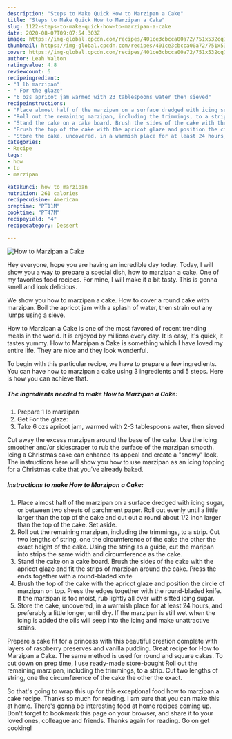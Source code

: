 ```yaml
---
description: "Steps to Make Quick How to Marzipan a Cake"
title: "Steps to Make Quick How to Marzipan a Cake"
slug: 1122-steps-to-make-quick-how-to-marzipan-a-cake
date: 2020-08-07T09:07:54.303Z
image: https://img-global.cpcdn.com/recipes/401ce3cbcca00a72/751x532cq70/how-to-marzipan-a-cake-recipe-main-photo.jpg
thumbnail: https://img-global.cpcdn.com/recipes/401ce3cbcca00a72/751x532cq70/how-to-marzipan-a-cake-recipe-main-photo.jpg
cover: https://img-global.cpcdn.com/recipes/401ce3cbcca00a72/751x532cq70/how-to-marzipan-a-cake-recipe-main-photo.jpg
author: Leah Walton
ratingvalue: 4.8
reviewcount: 6
recipeingredient:
- "1 lb marzipan"
- " For the glaze"
- "6 ozs apricot jam warmed with 23 tablespoons water then sieved"
recipeinstructions:
- "Place almost half of the marzipan on a surface dredged with icing sugar, or between two sheets of parchment paper. Roll out evenly until a little larger than the top of the cake and cut out a round about 1/2 inch larger than the top of the cake. Set aside."
- "Roll out the remaining marzipan, including the trimmings, to a strip. Cut two lengths of string, one the circumference of the cake the other the exact height of the cake. Using the string as a guide, cut the maripan into strips the same width and circumference as the cake."
- "Stand the cake on a cake board. Brush the sides of the cake with the apricot glaze and fit the strips of marzipan around the cake. Press the ends together with a round-bladed knife"
- "Brush the top of the cake with the apricot glaze and position the circle of marzipan on top. Press the edges together with the round-bladed knife. If the marzipan is too moist, rub lightly all over with sifted icing sugar."
- "Store the cake, uncovered, in a warmish place for at least 24 hours, and preferably a little longer, until dry. If the marzipan is still wet when the icing is added the oils will seep into the icing and make unattractive stains."
categories:
- Recipe
tags:
- how
- to
- marzipan

katakunci: how to marzipan 
nutrition: 261 calories
recipecuisine: American
preptime: "PT11M"
cooktime: "PT47M"
recipeyield: "4"
recipecategory: Dessert

---
```



![How to Marzipan a Cake](https://img-global.cpcdn.com/recipes/401ce3cbcca00a72/751x532cq70/how-to-marzipan-a-cake-recipe-main-photo.jpg)

Hey everyone, hope you are having an incredible day today. Today, I will show you a way to prepare a special dish, how to marzipan a cake. One of my favorites food recipes. For mine, I will make it a bit tasty. This is gonna smell and look delicious.

We show you how to marzipan a cake. How to cover a round cake with marzipan. Boil the apricot jam with a splash of water, then strain out any lumps using a sieve.

How to Marzipan a Cake is one of the most favored of recent trending meals in the world. It is enjoyed by millions every day. It is easy, it's quick, it tastes yummy. How to Marzipan a Cake is something which I have loved my entire life. They are nice and they look wonderful.


To begin with this particular recipe, we have to prepare a few ingredients. You can have how to marzipan a cake using 3 ingredients and 5 steps. Here is how you can achieve that.

<!--inarticleads1-->

##### The ingredients needed to make How to Marzipan a Cake:

1. Prepare 1 lb marzipan
1. Get  For the glaze:
1. Take 6 ozs apricot jam, warmed with 2-3 tablespoons water, then sieved


Cut away the excess marzipan around the base of the cake. Use the icing smoother and/or sidescraper to rub the surface of the marzipan smooth. Icing a Christmas cake can enhance its appeal and create a &#34;snowy&#34; look. The instructions here will show you how to use marzipan as an icing topping for a Christmas cake that you&#39;ve already baked. 

<!--inarticleads2-->

##### Instructions to make How to Marzipan a Cake:

1. Place almost half of the marzipan on a surface dredged with icing sugar, or between two sheets of parchment paper. Roll out evenly until a little larger than the top of the cake and cut out a round about 1/2 inch larger than the top of the cake. Set aside.
1. Roll out the remaining marzipan, including the trimmings, to a strip. Cut two lengths of string, one the circumference of the cake the other the exact height of the cake. Using the string as a guide, cut the maripan into strips the same width and circumference as the cake.
1. Stand the cake on a cake board. Brush the sides of the cake with the apricot glaze and fit the strips of marzipan around the cake. Press the ends together with a round-bladed knife
1. Brush the top of the cake with the apricot glaze and position the circle of marzipan on top. Press the edges together with the round-bladed knife. If the marzipan is too moist, rub lightly all over with sifted icing sugar.
1. Store the cake, uncovered, in a warmish place for at least 24 hours, and preferably a little longer, until dry. If the marzipan is still wet when the icing is added the oils will seep into the icing and make unattractive stains.


Prepare a cake fit for a princess with this beautiful creation complete with layers of raspberry preserves and vanilla pudding. Great recipe for How to Marzipan a Cake. The same method is used for round and square cakes. To cut down on prep time, I use ready-made store-bought Roll out the remaining marzipan, including the trimmings, to a strip. Cut two lengths of string, one the circumference of the cake the other the exact. 

So that's going to wrap this up for this exceptional food how to marzipan a cake recipe. Thanks so much for reading. I am sure that you can make this at home. There's gonna be interesting food at home recipes coming up. Don't forget to bookmark this page on your browser, and share it to your loved ones, colleague and friends. Thanks again for reading. Go on get cooking!
